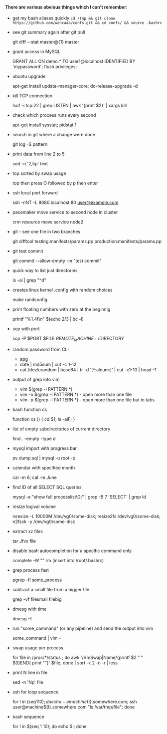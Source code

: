 #### There are various obvious things which I can't remember:

* get my bash aliases quickly
  `cd /tmp && git clone https://github.com/wencaaa/confs.git && cd confs/ && source .bashrc`
  
* see git summary again after git pull

  git diff --stat master@{1} master
  
* grant access in MySQL
 
  GRANT ALL ON demo.* TO user1@localhost IDENTIFIED BY 'mypassword'; flush privileges;

* ubuntu upgrade
 
  apt-get install update-manager-core; do-release-upgrade -d

* kill TCP connection
 
  lsof -i tcp:22 | grep LISTEN | awk '{print $2}' | xargs kill

* check which process runs every second

  apt-get install sysstat; pidstat 1
  
* search in git where a change were done
 
  git log -S pattern

* print data from line 2 to 5
 
  sed -n '2,5p' text

* top sorted by swap usage
 
  top then press O followed by p then enter

* ssh local port forward
 
  ssh -nNT -L 8080:localhost:80 user@example.com

* pacemaker move service to second node in cluster
 
  crm resource move service node2

* git - see one file in two branches
 
  git difftool testing:manifests/params.pp production:manifests/params.pp

* git test commit
 
  git commit --allow-empty -m "test commit"

* quick way to list just directories

  ls -al | grep "^d"
  
* creates linux kernel .config with random choices
 
  make randconfig

* print floating numbers with zero at the beginnig
 
  printf "%1.4f\n" $(echo 2/3 | bc -l)

* scp with port
  
  scp -P $PORT $FILE $REMOTE_MACHINE:/$DIRECTORY

* random password from CLI

  * apg
  * date | md5sum | cut -c 1-12
  * cat /dev/urandom | base64 | tr -d '[^:alnum:]' | cut -c1-10 | head -1
  
* output of grep into vim

  * vim $(grep -l PATTERN *)
  * vim -o $(grep -l PATTERN *) - open more than one file
  * vim -p $(grep -l PATTERN *) - open more than one file but in tabs

* bash function cs

  function cs () { cd $1; ls -alF; }
  
* list of empty subdirectories of current directory

  find . -empty -type d

* mysql import with progress bar

  pv dump.sql | mysql -u root -p

* calendar with specified month

  cal -m 6; cal -m June

* find ID of all SELECT SQL queries

  mysql -e "show full processlist\G;" | grep -B 7 'SELECT' | grep Id

* resize logival volume

  lvresize -L 10000M /dev/vg0/some-disk; resize2fs /dev/vg0/some-disk; e2fsck -y /dev/vg0/some-disk

* extract xz files

  tar Jfvx file

* disable bash autocompletion for a specific command only

  complete -W "" rm (insert into /root/.bashrc)

* grep process fast

  pgrep -fl some_process

* subtract a small file from a bigger file
  
  grep -vf filesmall filebig

* dmesg with time

  dmesg -T

* run "some_command" (or any pipeline) and send the output into vim

  some_command | vim -

* swap usage per process

  for file in /proc/*/status ; do awk '/VmSwap|Name/{printf $2 " " $3}END{ print ""}' $file; done | sort -k 2 -n -r | less

* print N line in file

  sed -n 'Np' file

* ssh for loop sequence

  for I in $(seq 1 10); do echo -e machine${I}.somewhere.com; ssh user@machine${I}.somewhere.com "ls /var/tmp/file"; done

* bash sequence

  for I in $(seq 1 10); do echo $I; done

